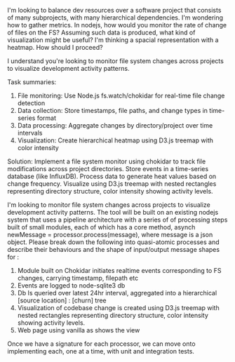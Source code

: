 I'm looking to balance dev resources over a software project that consists of many subprojects, with many hierarchical dependencies. I'm wondering how to gather metrics. In nodejs, how would you monitor the rate of change of files on the FS? Assuming such data is produced, what kind of visualization might be useful? I'm thinking a spacial representation with a heatmap. How should I proceed?

I understand you're looking to monitor file system changes across projects to visualize development activity patterns.

Task summaries:
1. File monitoring: Use Node.js fs.watch/chokidar for real-time file change detection
2. Data collection: Store timestamps, file paths, and change types in time-series format
3. Data processing: Aggregate changes by directory/project over time intervals
4. Visualization: Create hierarchical heatmap using D3.js treemap with color intensity

Solution:
Implement a file system monitor using chokidar to track file modifications across project directories. Store events in a time-series database (like InfluxDB). Process data to generate heat values based on change frequency. Visualize using D3.js treemap with nested rectangles representing directory structure, color intensity showing activity levels.

I'm looking to monitor file system changes across projects to visualize development activity patterns. The tool will be built on an existing nodejs system that uses a pipeline architecture with a series of of processing steps built of small modules, each of which has a core method, asynch newMessage = processor.process(message), where message is a json object.
Please break down the following into quasi-atomic processes and describe their behaviours and the shape of input/output message shapes for :
1. Module built on Chokidar initiates realtime events corresponding to FS changes, carrying timestamp, filepath etc
2. Events are logged to node-sqlite3 db
3. Db Is queried over latest 24hr interval, aggregated into a  hierarchical [source location] : [churn] tree
4. Visualization of codebase change is created using D3.js treemap with nested rectangles representing directory structure, color intensity showing activity levels.
5. Web page using vanilla as shows the view

Once we have a signature for each processor, we can move onto implementing each, one at a time, with unit and integration tests.